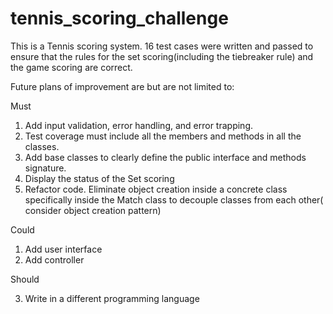 # tennis_scoring_challenge
This is a Tennis scoring system. 16 test cases were written and passed to ensure that 
the rules for the set scoring(including the tiebreaker rule) and the game scoring are correct.

Future plans of improvement are but are not limited to: 

Must

1. Add input validation, error handling, and error trapping.
2. Test coverage must include all the members and methods in all the classes.
3. Add base classes to clearly define the public interface and methods signature.
4. Display the status of the Set scoring
5. Refactor code. Eliminate object creation inside a concrete class specifically inside the Match class to decouple classes from each other( consider object creation pattern)

Could

1. Add user interface
2. Add controller

Should

3. Write in a different programming language
